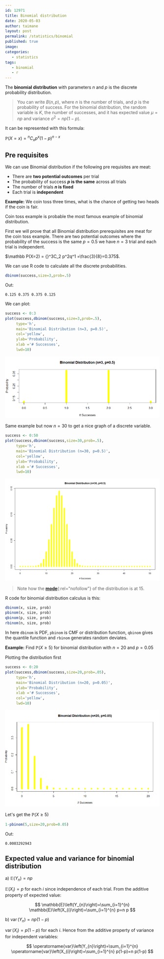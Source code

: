 ```yaml
---
id: 12971
title: Binomial distribution
date: 2020-05-03
author: taimane
layout: post
permalink: /statistics/binomial
published: true
image: 
categories: 
   - statistics
tags:
   - binomial
   - r
---
```

<script type="text/x-mathjax-config">
    MathJax.Hub.Config({
      tex2jax: {
        skipTags: ['script', 'noscript', 'style', 'textarea', 'pre'],
        inlineMath: [['$','$']]
      }
    });
</script>
<script src="https://cdn.mathjax.org/mathjax/latest/MathJax.js?config=TeX-AMS-MML_HTMLorMML" type="text/javascript"></script>

The **binomial distribution** with parameters $n$ and $p$ is the discrete probability distribution.

>You can write $B(n,p)$, where $n$ is the number of trials, and $p$ is the probability of success. For the binomial distribution, the random variable is $K$, the number of successes, and it has expected value $μ=np$ and variance $σ^2=np(1−p)$. 


It can be represented with this formula:

$\mathbb P(X=x)={ }^{n} C_{x} p^{x}(1-p)^{n-x}$


## Pre requisites
We can use Binomial distribution if the following pre requisites are meat:

* There are **two potential outcomes** per trial 
* The probability of success **$p$ is the same** across all trials 
* The number of trials **$n$ is fixed** 
* Each trial is **independent** 

**Example:** We coin toss three times, what is the chance of getting two heads if the coin is fair.

Coin toss example is probable the most famous example of binomial distribution.

First we will prove that all Binomial distribution prerequisites are meat for the coin toss example. There are two potential outcomes where the probability of the success is the same $p=0.5$ we have $n=3$ trial and each trial is independent.

$\mathbb P(X=2) = {}^3C_2 p^2q^1 =\frac{3}{8}=0.375$.

We can use R code to calculate all the discrete probabilities.

```R
dbinom(success,size=3,prob=.5)
```

Out:
```
0.125 0.375 0.375 0.125
```

We can plot:

```R
success <- 0:3
plot(success,dbinom(success,size=3,prob=.5),
     type='h',
     main='Binomial Distribution (n=3, p=0.5)',
     col='yellow',
     ylab='Probability',
     xlab ='# Successes',
     lwd=10)
```

![binomial coin toss](/wp-content/uploads/2021/03/binomial2.png)

Same example but now $n=30$ to get a nice graph of a discrete variable.

```R
success <- 0:50
plot(success,dbinom(success,size=30,prob=.5),
     type='h',
     main='Binomial Distribution (n=30, p=0.5)',
     col='yellow',
     ylab='Probability',
     xlab ='# Successes',
     lwd=10)
```

![binomial coin toss](/wp-content/uploads/2021/03/binomial3.png)

> Note how the [**mode**](https://en.wikipedia.org/wiki/Mode_(statistics)){:rel="nofollow"} of the distribution is at 15.


R code for binomial distribution calculus is this:

```r
dbinom(x, size, prob)
pbinom(x, size, prob)
qbinom(p, size, prob)
rbinom(n, size, prob)
```

In here `dbinom` is PDF, `pbinom` is CMF or distribution function, `qbinom` gives the quantile function and `rbinom` generates random deviates.


**Example:** Find $\mathbb P(X \ge 5)$ for binomial distribution with $n=20$ and $p=0.05$

Plotting the distribution first

```r
success <- 0:20
plot(success,dbinom(success,size=20,prob=.05),
     type='h',
     main='Binomial Distribution (n=20, p=0.05)',
     ylab='Probability',
     xlab ='# Successes',
     col='yellow',
     lwd=10)
```
![binomial](/wp-content/uploads/2021/03/binomial1.png)

Let's get the $\mathbb P(X \ge 5)$ 

```r
1-pbinom(5,size=20,prob=0.05)
```
Out:
```
0.0003292943
```

## Expected value and variance for binomial distribution

a) $\mathbb E\left(Y_{n}\right)=n p$

$\mathbb{E}\left(X_{i}\right)=p$ for each $i$ since independence of each trial. From the additive property of expected value:

$$
\mathbb{E}\left(Y_{n}\right)=\sum_{i=1}^{n} \mathbb{E}\left(X_{i}\right)=\sum_{i=1}^{n} p=n p
$$


b) $\operatorname{var}\left(Y_{n}\right)=n p(1-p)$

$\operatorname{var}\left(X_{i}\right)=p(1-p)$ for each $i$. Hence from the additive property of variance for independent variables:
<div>

$$
\operatorname{var}\left(Y_{n}\right)=\sum_{i=1}^{n} \operatorname{var}\left(X_{i}\right)=\sum_{i=1}^{n} p(1-p)=n p(1-p)
$$
</div>


